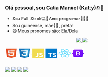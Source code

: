 ### Olá pessoal, sou Catia Manuel (Katty)♎🥰
- Sou Full-Stack💻💜Amo programar👩🏾‍💻
- Sou guineense, mãe👩‍👧, preta!
- 😄 Meus pronomes são: Ela/Dela
<div align="center">
  <a href="https://github.com/CatiaManuel0310">
  <img height="150em" src="https://github-readme-stats.vercel.app/api?username=CatiaManuel0310&show_icons=true&theme=dracula&include_all_commits=true&count_private=true"/>
  <img height="150em" src="https://github-readme-stats.vercel.app/api/top-langs/?username=CatiaManuel0310&layout=compact&langs_count=7&theme=dracula"/>
</div>
<div style="display: inline_block"><br>
<img align="center" alt="Catia-HTML" height="30" width="40" src="https://raw.githubusercontent.com/devicons/devicon/master/icons/html5/html5-original.svg">
  <img align="center" alt="Catia-CSS" height="30" width="40" src="https://raw.githubusercontent.com/devicons/devicon/master/icons/css3/css3-original.svg">
  <img align="center" alt="Catia-Js" height="30" width="40" src="https://raw.githubusercontent.com/devicons/devicon/master/icons/javascript/javascript-plain.svg">
  <img align="center" alt="Catia-Ts" height="30" width="40" src="https://raw.githubusercontent.com/devicons/devicon/master/icons/typescript/typescript-plain.svg">
  <img align="center" alt="Catia-React" height="30" width="40" src="https://raw.githubusercontent.com/devicons/devicon/master/icons/react/react-original.svg">
  <img align="center" alt="Catia-Bootstrap" height="30" width="40" src="https://raw.githubusercontent.com/devicons/devicon/master/icons/bootstrap/bootstrap-original.svg">
</div>
  
  ##
 <div> 
 	<a href="https://www.linkedin.com/in/Catia-Manuel-programador-full-stack/" target="_blank"><img src="https://img.shields.io/badge/Linkedin-9146FF?style=for-the-badge&logo=twitch&logoColor=white" target="_blank"></a> 
  <a href = "manuelcatia20@gmail.com"><img src="https://img.shields.io/badge/-Gmail-%23333?style=for-the-badge&logo=gmail&logoColor=white" target="_blank"></a>
  <a href="https://www.instagram.com/khattyyh_katty/" target="_blank"><img src="https://img.shields.io/badge/-Instagram-%23E4405F?style=for-the-badge&logo=instagram&logoColor=white" target="_blank"></a>
  <a href="https://app.slack.com/client/T03FKJW6ZUP/C03GC8GC6Q2/rimeto_profile/U03GN8NN2D9" target="_blank"><img src="https://img.shields.io/badge/Slack-7289DA?style=for-the-badge&logo=discord&logoColor=white" target="_blank"></a> 
